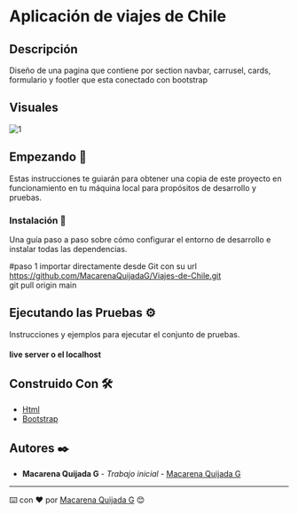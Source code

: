 # Aplicación de viajes de Chile

## Descripción

Diseño de una pagina que contiene por section navbar, carrusel, cards, formulario y footler que esta conectado con bootstrap


## Visuales 
![1](https://github.com/MacarenaQuijadaG/Viajes-de-Chile/assets/50925916/508e4ebc-2932-4e2e-96cd-dea0bcd20b6b)


## Empezando 🚀

Estas instrucciones te guiarán para obtener una copia de este proyecto en funcionamiento en tu máquina local para propósitos de desarrollo y pruebas.


### Instalación 🔧

Una guía paso a paso sobre cómo configurar el entorno de desarrollo e instalar todas las dependencias.

#paso 1
importar directamente desde Git con su url https://github.com/MacarenaQuijadaG/Viajes-de-Chile.git                                        
git pull origin main

## Ejecutando las Pruebas ⚙️

Instrucciones y ejemplos para ejecutar el conjunto de pruebas.

#### live server o el localhost

## Construido Con 🛠️

- [Html](https://developer.mozilla.org/en-US/docs/Web/HTML) 
- [Bootstrap](https://getbootstrap.com/docs/5.2/getting-started/introduction/) 

## Autores ✒️

- **Macarena Quijada G** - _Trabajo inicial_ - [Macarena Quijada G](https://github.com/MacarenaQuijadaG)

---

⌨️ con ❤️ por [Macarena Quijada G](https://github.com/MacarenaQuijadaG) 😊

